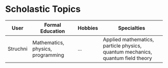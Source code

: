 # Scholastic Topics

| User | Formal Education | Hobbies | Specialties |
|-|-|-|-|
| Struchni | Mathematics, physics, programming | ... | Applied mathematics, particle physics, quantum mechanics, quantum field theory |
